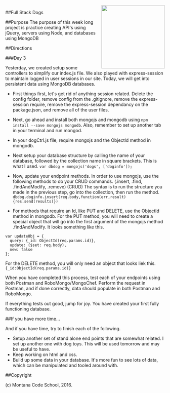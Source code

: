 <img src="http://montanacodeschool.com/wp-content/uploads/2016/08/MCS_LOGO_v1-1.png" width="200" align="right"/>

##Full Stack Dogs

##Purpose
The purpose of this week long project is practice creating API's using jQuery, servers using Node, and databases using MongoDB

##Directions

###Day 3

Yesterday, we created setup some controllers to simplify our index.js file. We also played with express-session to maintain logged in user sessions in our site. Today, we will get into persistent data using MongoDB databases.

* First things first, let's get rid of anything session related. Delete the config folder, remove config from the .gitignore, remove the express-session require, remove the express-session dependancy on the package.json, and remove all of the user files.

* Next, go ahead and install both mongojs and mongodb using ``npm install --save mongojs mongodb``. Also, remember to set up another tab in your terminal and run mongod.

* In your dogCtrl.js file, require mongojs and the ObjectId method in mongodb.

* Next setup your database structure by calling the name of your database, followed by the collection name in square brackets. This is what I used. ``var dbdog = mongojs('dogs', ['doginfo']);``

* Now, update your endpoint methods. In order to use mongojs, use the following methods to do your CRUD commands. (.insert, .find, .findAndModify, .remove) (CRUD) The syntax is to run the structure you made in the previous step, go into the collection, then run the method. ``dbdog.doginfo.insert(req.body,function(err,result){res.send(results)})``

* For methods that require an Id, like PUT and DELETE, use the ObjectId method in mongodb. For the PUT method, you will need to create a special object that will go into the first argument of the mongojs method .findAndModify. It looks something like this.
```
var updateObj = {
  query: {_id: ObjectId(req.params.id)},
  update: {$set: req.body},
  new: false
};
```
For the DELETE method, you will only need an object that looks liek this. ``{_id:ObjectId(req.params.id)}``

When you have completed this process, test each of your endpoints using both Postman and RoboMongo/MongoChef. Perform the request in Postman, and if done correctly, data should populate in both Postman and RoboMongo.

If everything tests out good, jump for joy. You have created your first fully functioning database.


##If you have more time...

And if you have time, try to finish each of the following.

  * Setup another set of stand alone end points that are somewhat related. I set up another one with dog toys. This will be used tomorrow and may be useful to have.
  * Keep working on html and css.
  * Build up some data in your database. It's more fun to see lots of data, which can be manipulated and tooled around with.


##Copyright

(c) Montana Code School, 2016.
